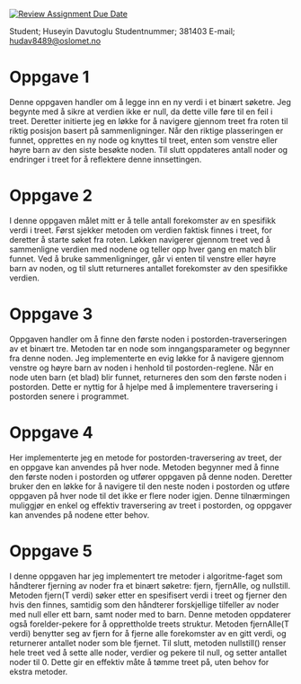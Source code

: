[![Review Assignment Due Date](https://classroom.github.com/assets/deadline-readme-button-22041afd0340ce965d47ae6ef1cefeee28c7c493a6346c4f15d667ab976d596c.svg)](https://classroom.github.com/a/teLsEufN)

Student; Huseyin Davutoglu
Studentnummer; 381403
E-mail; hudav8489@oslomet.no

# Oppgave 1

Denne oppgaven handler om å legge inn en ny verdi i et binært søketre.
Jeg begynte med å sikre at verdien ikke er null, da dette ville føre til en feil i treet.
Deretter initierte jeg en løkke for å navigere gjennom treet fra roten til riktig posisjon basert på sammenligninger.
Når den riktige plasseringen er funnet, opprettes en ny node og knyttes til treet, enten som venstre eller høyre barn av den siste besøkte noden. 
Til slutt oppdateres antall noder og endringer i treet for å reflektere denne innsettingen.

# Oppgave 2

I denne oppgaven målet mitt er å telle antall forekomster av en spesifikk verdi i treet.
Først sjekker metoden om verdien faktisk finnes i treet, for deretter å starte søket fra roten.
Løkken navigerer gjennom treet ved å sammenligne verdien med nodene og teller opp hver gang en match blir funnet. 
Ved å bruke sammenligninger, går vi enten til venstre eller høyre barn av noden,
og til slutt returneres antallet forekomster av den spesifikke verdien.

# Oppgave 3

Oppgaven handler om å finne den første noden i postorden-traverseringen av et binært tre.
Metoden tar en node som inngangsparameter og begynner fra denne noden. 
Jeg implementerte en evig løkke for å navigere gjennom venstre og høyre barn av noden i henhold til postorden-reglene.
Når en node uten barn (et blad) blir funnet, returneres den som den første noden i postorden. 
Dette er nyttig for å hjelpe med å implementere traversering i postorden senere i programmet.

# Oppgave 4

Her implementerte jeg en metode for postorden-traversering av treet, der en oppgave kan anvendes på hver node.
Metoden begynner med å finne den første noden i postorden og utfører oppgaven på denne noden. 
Deretter bruker den en løkke for å navigere til den neste noden i postorden og utføre oppgaven på hver node til det ikke er flere noder igjen.
Denne tilnærmingen muliggjør en enkel og effektiv traversering av treet i postorden, og oppgaver kan anvendes på nodene etter behov.

# Oppgave 5

I denne oppgaven har jeg implementert tre metoder i algoritme-faget som håndterer fjerning av noder fra et binært søketre:
fjern, fjernAlle, og nullstill. Metoden fjern(T verdi) søker etter en spesifisert verdi i treet og fjerner den hvis den finnes, 
samtidig som den håndterer forskjellige tilfeller av noder med null eller ett barn, samt noder med to barn. 
Denne metoden oppdaterer også forelder-pekere for å opprettholde treets struktur.
Metoden fjernAlle(T verdi) benytter seg av fjern for å fjerne alle forekomster av en gitt verdi, og returnerer antallet noder som ble fjernet. 
Til slutt, metoden nullstill() renser hele treet ved å sette alle noder, verdier og pekere til null, og setter antallet noder til 0. 
Dette gir en effektiv måte å tømme treet på, uten behov for ekstra metoder.




